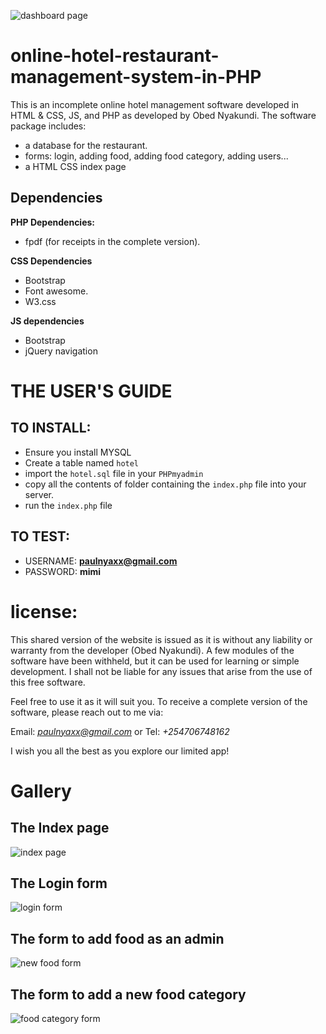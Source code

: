 ![dashboard page](https://github.com/ObedNyakundi/online-hotel-restaurant-management-system-in-PHP/blob/main/01.png)

# online-hotel-restaurant-management-system-in-PHP
This is an incomplete online hotel management software developed in HTML & CSS, JS, and PHP as developed by Obed Nyakundi.
The software package includes:
- a database for the restaurant.
- forms: login, adding food, adding food category, adding users...
- a HTML CSS index page

## Dependencies
**PHP Dependencies:**
- fpdf (for receipts in the complete version).

**CSS Dependencies**
- Bootstrap
- Font awesome.
- W3.css

**JS dependencies**
- Bootstrap
- jQuery navigation


# THE USER'S GUIDE
## TO INSTALL:
 - Ensure you install MYSQL
 - Create a table named `hotel`
 - import the `hotel.sql` file in your `PHPmyadmin`
 - copy all the contents of folder containing the `index.php` file into your server.
 - run the `index.php` file

## TO TEST:
 - USERNAME:  **paulnyaxx@gmail.com**
 - PASSWORD:  **mimi**


# license:
This shared version of the website is issued as it is without any liability or warranty from the developer (Obed Nyakundi). A few modules of the software have been withheld, but it can be used for learning or simple development.
I shall not be liable for any issues that arise from the use of this free software.


Feel free to use it as it will suit you. To receive a complete version of the software, please reach out to me via:
 
Email: *paulnyaxx@gmail.com* or 
Tel: *+254706748162*

I wish you all the best as you explore our limited app!

# Gallery
## The Index page
![index page](https://github.com/ObedNyakundi/online-hotel-restaurant-management-system-in-PHP/blob/main/02.png)

## The Login form
![login form](https://github.com/ObedNyakundi/online-hotel-restaurant-management-system-in-PHP/blob/main/03_1.png)

## The form to add food as an admin 
![new food form](https://github.com/ObedNyakundi/online-hotel-restaurant-management-system-in-PHP/blob/main/03_2.png)

## The form to add a new food category
![food category form](https://github.com/ObedNyakundi/online-hotel-restaurant-management-system-in-PHP/blob/main/03_3.png)
